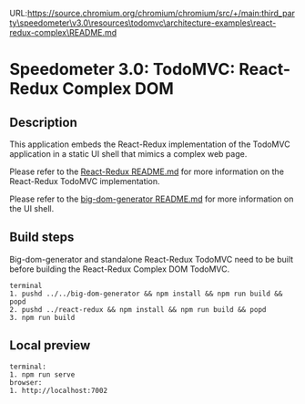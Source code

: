 URL:https://source.chromium.org/chromium/chromium/src/+/main:third_party\speedometer\v3.0\resources\todomvc\architecture-examples\react-redux-complex\README.md
# Speedometer 3.0: TodoMVC: React-Redux Complex DOM

## Description

This application embeds the React-Redux implementation of the TodoMVC application in a static UI shell that mimics a complex web page.

Please refer to the [React-Redux README.md](../react-redux/README.md) for more information on the React-Redux TodoMVC implementation.

Please refer to the [big-dom-generator README.md](../../big-dom-generator/README.md) for more information on the UI shell.

## Build steps

Big-dom-generator and standalone React-Redux TodoMVC need to be built before building the React-Redux Complex DOM TodoMVC.

```
terminal
1. pushd ../../big-dom-generator && npm install && npm run build && popd
2. pushd ../react-redux && npm install && npm run build && popd
3. npm run build
```

## Local preview

```
terminal:
1. npm run serve
browser:
1. http://localhost:7002
```
